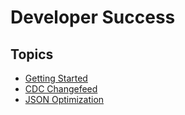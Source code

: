 # Developer Success

## Topics

- [Getting Started](getting-started.md)
- [CDC Changefeed](CDC-AVRO.md)
- [JSON Optimization](JSON-optimization.md)
